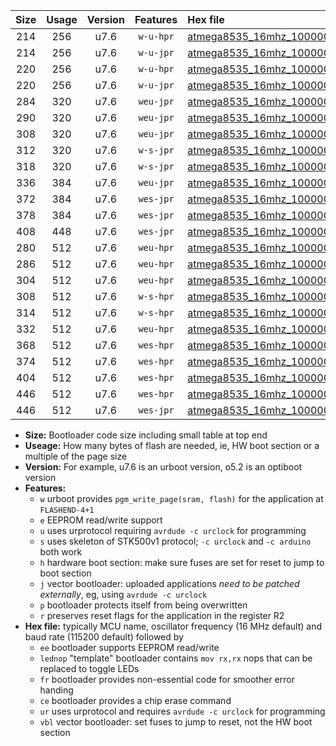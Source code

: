|Size|Usage|Version|Features|Hex file|
|:-:|:-:|:-:|:-:|:--|
|214|256|u7.6|`w-u-hpr`|[atmega8535_16mhz_1000000bps_ur.hex](https://raw.githubusercontent.com/stefanrueger/urboot/main/atmega8535_16mhz_1000000bps_ur.hex)|
|214|256|u7.6|`w-u-jpr`|[atmega8535_16mhz_1000000bps_ur_vbl.hex](https://raw.githubusercontent.com/stefanrueger/urboot/main/atmega8535_16mhz_1000000bps_ur_vbl.hex)|
|220|256|u7.6|`w-u-hpr`|[atmega8535_16mhz_1000000bps_lednop_ur.hex](https://raw.githubusercontent.com/stefanrueger/urboot/main/atmega8535_16mhz_1000000bps_lednop_ur.hex)|
|220|256|u7.6|`w-u-jpr`|[atmega8535_16mhz_1000000bps_lednop_ur_vbl.hex](https://raw.githubusercontent.com/stefanrueger/urboot/main/atmega8535_16mhz_1000000bps_lednop_ur_vbl.hex)|
|284|320|u7.6|`weu-jpr`|[atmega8535_16mhz_1000000bps_ee_ur_vbl.hex](https://raw.githubusercontent.com/stefanrueger/urboot/main/atmega8535_16mhz_1000000bps_ee_ur_vbl.hex)|
|290|320|u7.6|`weu-jpr`|[atmega8535_16mhz_1000000bps_ee_lednop_ur_vbl.hex](https://raw.githubusercontent.com/stefanrueger/urboot/main/atmega8535_16mhz_1000000bps_ee_lednop_ur_vbl.hex)|
|308|320|u7.6|`weu-jpr`|[atmega8535_16mhz_1000000bps_ee_lednop_fr_ur_vbl.hex](https://raw.githubusercontent.com/stefanrueger/urboot/main/atmega8535_16mhz_1000000bps_ee_lednop_fr_ur_vbl.hex)|
|312|320|u7.6|`w-s-jpr`|[atmega8535_16mhz_1000000bps_vbl.hex](https://raw.githubusercontent.com/stefanrueger/urboot/main/atmega8535_16mhz_1000000bps_vbl.hex)|
|318|320|u7.6|`w-s-jpr`|[atmega8535_16mhz_1000000bps_lednop_vbl.hex](https://raw.githubusercontent.com/stefanrueger/urboot/main/atmega8535_16mhz_1000000bps_lednop_vbl.hex)|
|336|384|u7.6|`weu-jpr`|[atmega8535_16mhz_1000000bps_ee_lednop_fr_ce_ur_vbl.hex](https://raw.githubusercontent.com/stefanrueger/urboot/main/atmega8535_16mhz_1000000bps_ee_lednop_fr_ce_ur_vbl.hex)|
|372|384|u7.6|`wes-jpr`|[atmega8535_16mhz_1000000bps_ee_vbl.hex](https://raw.githubusercontent.com/stefanrueger/urboot/main/atmega8535_16mhz_1000000bps_ee_vbl.hex)|
|378|384|u7.6|`wes-jpr`|[atmega8535_16mhz_1000000bps_ee_lednop_vbl.hex](https://raw.githubusercontent.com/stefanrueger/urboot/main/atmega8535_16mhz_1000000bps_ee_lednop_vbl.hex)|
|408|448|u7.6|`wes-jpr`|[atmega8535_16mhz_1000000bps_ee_lednop_fr_vbl.hex](https://raw.githubusercontent.com/stefanrueger/urboot/main/atmega8535_16mhz_1000000bps_ee_lednop_fr_vbl.hex)|
|280|512|u7.6|`weu-hpr`|[atmega8535_16mhz_1000000bps_ee_ur.hex](https://raw.githubusercontent.com/stefanrueger/urboot/main/atmega8535_16mhz_1000000bps_ee_ur.hex)|
|286|512|u7.6|`weu-hpr`|[atmega8535_16mhz_1000000bps_ee_lednop_ur.hex](https://raw.githubusercontent.com/stefanrueger/urboot/main/atmega8535_16mhz_1000000bps_ee_lednop_ur.hex)|
|304|512|u7.6|`weu-hpr`|[atmega8535_16mhz_1000000bps_ee_lednop_fr_ur.hex](https://raw.githubusercontent.com/stefanrueger/urboot/main/atmega8535_16mhz_1000000bps_ee_lednop_fr_ur.hex)|
|308|512|u7.6|`w-s-hpr`|[atmega8535_16mhz_1000000bps.hex](https://raw.githubusercontent.com/stefanrueger/urboot/main/atmega8535_16mhz_1000000bps.hex)|
|314|512|u7.6|`w-s-hpr`|[atmega8535_16mhz_1000000bps_lednop.hex](https://raw.githubusercontent.com/stefanrueger/urboot/main/atmega8535_16mhz_1000000bps_lednop.hex)|
|332|512|u7.6|`weu-hpr`|[atmega8535_16mhz_1000000bps_ee_lednop_fr_ce_ur.hex](https://raw.githubusercontent.com/stefanrueger/urboot/main/atmega8535_16mhz_1000000bps_ee_lednop_fr_ce_ur.hex)|
|368|512|u7.6|`wes-hpr`|[atmega8535_16mhz_1000000bps_ee.hex](https://raw.githubusercontent.com/stefanrueger/urboot/main/atmega8535_16mhz_1000000bps_ee.hex)|
|374|512|u7.6|`wes-hpr`|[atmega8535_16mhz_1000000bps_ee_lednop.hex](https://raw.githubusercontent.com/stefanrueger/urboot/main/atmega8535_16mhz_1000000bps_ee_lednop.hex)|
|404|512|u7.6|`wes-hpr`|[atmega8535_16mhz_1000000bps_ee_lednop_fr.hex](https://raw.githubusercontent.com/stefanrueger/urboot/main/atmega8535_16mhz_1000000bps_ee_lednop_fr.hex)|
|446|512|u7.6|`wes-hpr`|[atmega8535_16mhz_1000000bps_ee_lednop_fr_ce.hex](https://raw.githubusercontent.com/stefanrueger/urboot/main/atmega8535_16mhz_1000000bps_ee_lednop_fr_ce.hex)|
|446|512|u7.6|`wes-jpr`|[atmega8535_16mhz_1000000bps_ee_lednop_fr_ce_vbl.hex](https://raw.githubusercontent.com/stefanrueger/urboot/main/atmega8535_16mhz_1000000bps_ee_lednop_fr_ce_vbl.hex)|

- **Size:** Bootloader code size including small table at top end
- **Useage:** How many bytes of flash are needed, ie, HW boot section or a multiple of the page size
- **Version:** For example, u7.6 is an urboot version, o5.2 is an optiboot version
- **Features:**
  + `w` urboot provides `pgm_write_page(sram, flash)` for the application at `FLASHEND-4+1`
  + `e` EEPROM read/write support
  + `u` uses urprotocol requiring `avrdude -c urclock` for programming
  + `s` uses skeleton of STK500v1 protocol; `-c urclock` and `-c arduino` both work
  + `h` hardware boot section: make sure fuses are set for reset to jump to boot section
  + `j` vector bootloader: uploaded applications *need to be patched externally*, eg, using `avrdude -c urclock`
  + `p` bootloader protects itself from being overwritten
  + `r` preserves reset flags for the application in the register R2
- **Hex file:** typically MCU name, oscillator frequency (16 MHz default) and baud rate (115200 default) followed by
  + `ee` bootloader supports EEPROM read/write
  + `lednop` "template" bootloader contains `mov rx,rx` nops that can be replaced to toggle LEDs
  + `fr` bootloader provides non-essential code for smoother error handing
  + `ce` bootloader provides a chip erase command
  + `ur` uses urprotocol and requires `avrdude -c urclock` for programming
  + `vbl` vector bootloader: set fuses to jump to reset, not the HW boot section
